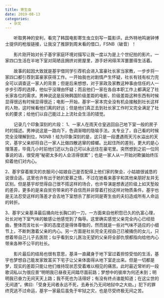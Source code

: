 ```yaml
---
title: 寄生虫
date: 2019-08-13
categories:
  - 杂文
---
```


  听取男神的安利，看完了韩国电影寄生虫立刻写一篇影评。此外特地鸣谢钟博士提供的枪版链接，让我没了推辞到周末看的借口，FSNB（破音）！

  影片刚开始对长子基宇家庭环境对描写让我一度以为是上个世纪拍的影片。一家四口生活在半地下室对简陋且拥挤对房屋里，游手好闲得浑浑噩噩得生活着。

  故事的起因大致就是基宇借同学引荐机会进入富豪社长家当家教，一步步将一家四口都引荐到富豪家获得工作。一开始我也对剧情产生怀疑，社长有钱有权力完全可以调查这一家人的背景；但是后来想想，对于家政及家教这种事由信任的人一步步引荐的选择，他似乎没理由怀疑；而且他们一家在各自本职工作上都满足了社长家各位的需求。男神说这是反映韩国阶级差距的电影，阶级差距这种东西有时候显得很远有时候显得很近；电影一开始，基宇一家本完全没有机会接触到社长这样的人物，这时候看他们离的好远；但是他们真正去到社长家工作时又完全满足了社长的要求；给他们以自己能过上上流社会生活的错觉。

  记录几个印象深刻的片段：
1、一家人在雨天仓皇逃回自己地下室一般的房子时的描述。男神说这是一路向下，色调渐暗的隐喻手法。太专业了，自己看的时候完全没理解到位，NSNB！给为印象深刻的是，这只是一段遭遇雨天污水溢出的天灾，基宇父亲却将自己一家人比做四散逃窜的蟑螂。比起住所的差别，更大的是心理落差，毕竟几小时前他们还以为自己可以永远住在豪宅里。突然想到之前一位同事说的话，很受用“秘密太多的人会活得很累”；也是一家人从一开始对欺骗始终压抑着他们对内心。

2、基宇穿着赈灾的衣服问小姑娘自己是否配得上他们家的聚会，小姑娘很诚恳的说很合适。这里也许有出于她的爱慕之情，不过在她看来基宇和其他亲朋好友并无区别。但是基宇却觉得自己很不搭这样的场合，也许导演是想表述阶级上如天堑般的差异，更多的是来自贫穷带来的不自信而并非穿着打扮这样对物质条件。基宇也是无法忍受这样的落差才会去地下室想杀了那对同是寄生虫的夫妇造成所有人命运的转折。

3、基宇父亲基泽最后捅向社长胸口的一刀，一方面来自他积怨已久的仇富心理，社长对地下室气味的敏感让他感觉到了侮辱。这里确实感觉父亲完全内心已经扭曲，整体而言社长一家的态度还是得体尊敬的，然而就是一些对气味不适应的小细节上，不断刺激着父亲的内心。另一方面是社长完全无视自己已被捅伤的女儿，只想着带自己儿子去医院；似乎看到女儿医治无望的父亲将全部仇恨都指向给他内心带来各种不公平的社长。

  影片最后的结局也很有意思，基泽一直藏身于地下室过着担惊受怕的生活，基宇也梦想自己能发家致富买下宅子让父亲体面得从地下室走出来。但是一切都是梦，现实的差距只能让他们维持现状忍受着难以相见的痛苦。此时最近常听的一段歌词私以为很应景“明明我已昼夜无间踏尽面前路；梦想中的彼岸为何还未到；明明我已奋力无间天天上路；我不死也为活得好；有没有终点谁能知道；在这尘世的无间道”。佛曰:「受身无间者永远不死，去寿长乃无间地狱中之大劫。」犯下的罪终究逃不过命运，基宇一家最后虽免于牢狱之灾，也是尽受终极无间之苦。
